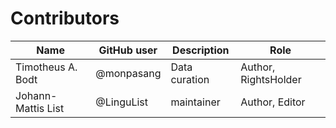 # Contributors

Name               | GitHub user | Description |Role
---                | ---         | --- | ---
Timotheus A. Bodt | @monpasang | Data curation | Author, RightsHolder
Johann-Mattis List | @LinguList  | maintainer | Author, Editor
